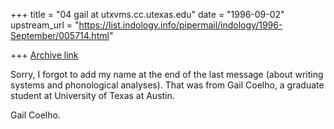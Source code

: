 +++
title = "04 gail at utxvms.cc.utexas.edu"
date = "1996-09-02"
upstream_url = "https://list.indology.info/pipermail/indology/1996-September/005714.html"

+++
[Archive link](https://list.indology.info/pipermail/indology/1996-September/005714.html)


Sorry, I forgot to add my name at the end of the last message (about 
writing systems and phonological analyses). That was from Gail Coelho, a 
graduate student at University of Texas at Austin.

Gail Coelho.




